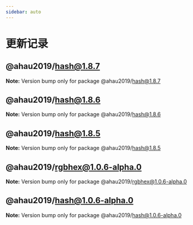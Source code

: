 ```yaml
---
sidebar: auto
---
```


# 更新记录

## @ahau2019/hash@1.8.7

**Note:** Version bump only for package @ahau2019/hash@1.8.7

## @ahau2019/hash@1.8.6

**Note:** Version bump only for package @ahau2019/hash@1.8.6

## @ahau2019/hash@1.8.5

**Note:** Version bump only for package @ahau2019/hash@1.8.5

## @ahau2019/rgbhex@1.0.6-alpha.0

**Note:** Version bump only for package @ahau2019/rgbhex@1.0.6-alpha.0

## @ahau2019/hash@1.0.6-alpha.0

**Note:** Version bump only for package @ahau2019/hash@1.0.6-alpha.0
